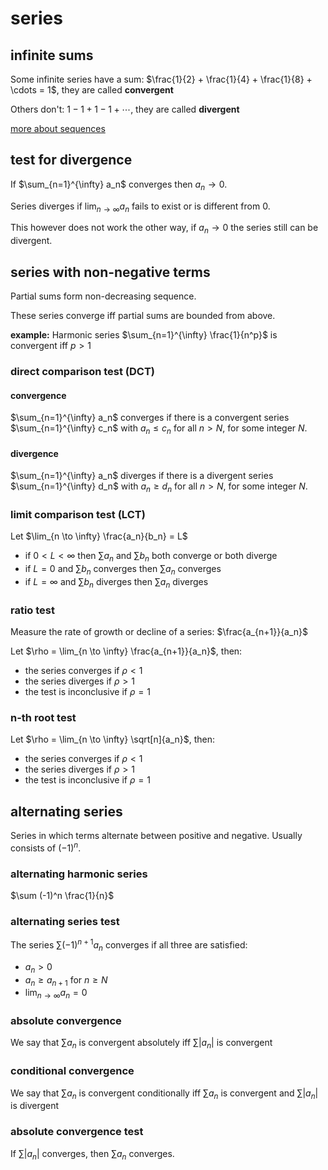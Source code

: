 # series

## infinite sums

Some infinite series have a sum: $\frac{1}{2} + \frac{1}{4} + \frac{1}{8} + \cdots = 1$, they are called **convergent**

Others don't: $1 - 1 + 1 - 1 + \cdots$, they are called **divergent**

[more about sequences](/uni-notes/semester_1/transition_math/sequences.html)

## test for divergence

If $\sum_{n=1}^{\infty} a_n$ converges then $a_n \to 0$.

Series diverges if $\lim_{n\to\infty} a_n$ fails to exist or is different from 0.

This however does not work the other way, if $a_n \to 0$ the series still can be divergent.

## series with non-negative terms

Partial sums form non-decreasing sequence.

These series converge iff partial sums are bounded from above.

**example:** Harmonic series $\sum_{n=1}^{\infty} \frac{1}{n^p}$ is convergent iff $p > 1$

### direct comparison test (DCT)

#### convergence

$\sum_{n=1}^{\infty} a_n$ converges if there is a convergent series $\sum_{n=1}^{\infty} c_n$ with $a_n \le c_n$ for all $n > N$, for some integer $N$.

#### divergence

$\sum_{n=1}^{\infty} a_n$ diverges if there is a divergent series $\sum_{n=1}^{\infty} d_n$ with $a_n \ge d_n$ for all $n > N$, for some integer $N$.

### limit comparison test (LCT)

Let $\lim_{n \to \infty} \frac{a_n}{b_n} = L$

- if $0 < L < \infty$ then $\sum a_n$ and $\sum b_n$ both converge or both diverge
- if $L = 0$ and $\sum b_n$ converges then $\sum a_n$ converges
- if $L = \infty$ and $\sum b_n$ diverges then $\sum a_n$ diverges

### ratio test

Measure the rate of growth or decline of a series: $\frac{a_{n+1}}{a_n}$

Let $\rho = \lim_{n \to \infty} \frac{a_{n+1}}{a_n}$, then:

- the series converges if $\rho < 1$
- the series diverges if $\rho > 1$
- the test is inconclusive if $\rho = 1$

### n-th root test

Let $\rho = \lim_{n \to \infty} \sqrt[n]{a_n}$, then:

- the series converges if $\rho < 1$
- the series diverges if $\rho > 1$
- the test is inconclusive if $\rho = 1$

## alternating series

Series in which terms alternate between positive and negative. Usually consists of $(-1)^n$.

### alternating harmonic series

$\sum (-1)^n \frac{1}{n}$

### alternating series test

The series $\sum (-1)^{n+1} a_n$ converges if all three are satisfied:

- $a_n > 0$
- $a_n \ge a_{n+1}$ for $n \ge N$
- $\lim_{n \to \infty} a_n = 0$

### absolute convergence

We say that $\sum a_n$ is convergent absolutely iff $\sum |a_n|$ is convergent

### conditional convergence

We say that $\sum a_n$ is convergent conditionally iff $\sum a_n$ is convergent and $\sum |a_n|$ is divergent

### absolute convergence test

If $\sum |a_n|$ converges, then $\sum a_n$ converges.
